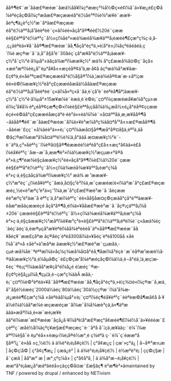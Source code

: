 åå®¶é¢¨æ¯åãæ£®æéæ¨åæä½åå¥ï¼çºææç²¾å½©ç«é¢ï¼å¯ä»¥æ¿é£ç©å¼èªéçåç©åï¼çºæåæ£®æçææéå°è¦½åè³ªï¼è¾²æ¥­é¨ææ¥­åèªç¶ä¿è²ç½²æ¨åºãæ£®æçææéå°è¦½äººå¡å¹åèèªè­è¨ç«ãï¼éè«åçå°å®¶éè£½20é¨çææéè§£èªªå°è¦½èª²ç¨å½±çï¼åè²»æä¾æéå¾æ¥­äººå¡èæèè¶£çæ°ç¾ç·ä¸å­¸ç¿ãèªè­ä»¥å¨åå®¶æ£®æéæ¨åå¸¶åçå°éçºä¸»è¦å°è±¡ï¼åçºéãéãéä¸ç´ï¼é æç®æ¨å¨ä¸å¹´å§å¹è¨30åéç´çå°æ¥­å°è¦½äººå¡ãææ¥­ç½²å¯ç½²é·å¼µå²±ãåçä¾æºï¼ææ¥­ç½² æä¾
å°ç£ææå¾å¤©ç¨åçå±±æè³æºï¼èè¿å¹´èµ°å¥å±±æçéå®¢ä¹ä¸æ·å¢å ãçºæä¾å°æ¥­ãæ­£ç¢ºä¸é«åè³ªçæ£®æçææéå°è¦½å§å®¹ï¼ä¸¦æä¾éå®¢æ´æ·±åº¦çæéé«é©ï¼ææ¥­ç½²èå°ç£çææéåæåä½ååãæ£®æçææéå°è¦½äººå¡å¹åèèªè­è¨ç«ãï¼å»ºç«å¨åä¸è´çå¹è¨èèªè­å¶åº¦ãææ¥­ç½²å¯ç½²é·å¼µå²±15æ¥æ¼è¨èæä¸­è´è©è¡¨ç¤ºï¼çææéæå¥æ¼å³çµ±æéï¼ç¹å¥å¼·èª¿éå®¢çæ¶ç©«ï¼èè§£èªªå¡çååï¼ä¾¿æå½±é¿å°éå®¢ççææéçé«é©ãå°ç£çææéåæçäºé·é­è²ä»»èä¾ï¼è¨±å¤äººåä¸æ¸æ¥åå®¶å¬åãåå®¶é¢¨æ¯åãæ£®æéæ¨åï¼ä»¥è³æ¼åºç¾ãå¤ªå¹³å±±æ£®æåå®¶å¬åãéæ¨£çç¨±å¼ãé­è²ä»»è¡¨ç¤ºï¼ãæå¤§å®¶æå°å®¤å§ä¸èª²ä¸ãå©åç¦®æï¼ææ³å¾å¤äººé½è¾¦ä¸å°ããå æ­¤ææ¥­ç½²è¨­è¨äºä¸ç³»åèª²ç¨ï¼è®å¤§å®¶éææéè½èªè­å°ç£å±±æç°å¢ãä»è£åï¼éå¥èª²ç¨åæ¬æ¯å¸ææ¶è²»ï¼ä½ææ¥­ç½²æçµæ±ºå®åè²»ä¸ç¶²éæ¾è§çãææ¥­ç½²éè«åçå°å®¶ï¼è£½ä½20é¨çææéè§£èªªå°è¦½èª²ç¨å½±çï¼ä¾æéå¾æ¥­äººå¡èæ°ç¾åè²»ç·ä¸è§çãåçä¾æºï¼ææ¥­ç½² æä¾
æ ¹æææ¥­ç½²æ°èç¨¿ï¼éå¥èª²ç¨åæä¸å¤§ç¹è²ï¼ä¸æ¯çææéæ¦è«ï¼äºæ¯å°ç£æ£®æçææéç¸½é«è³æºç¹è²ä»ç´¹ï¼ä¸æ¯å°ç£æ£®æè²æ¨å ´åèçææéè³æºç¹è²ãæ¯å èª²ç´ä¸å°æï¼èª²ç¨éè«åå§åæ¤ç©çæãå°çå°è³ªãææ¥­èåæ°æåãçææéç­é åçå°å®¶å­¸èï¼ä»¥ååæ£®æè²æ¨å ´åç®¡çäººå¡ï¼å±20é¨çææéè§£èªªå°è¦½èª²ç¨å½±çï¼ä¾æéå¾æ¥­äººå¡èæ°ç¾åè²»ç·ä¸è§çãææ¥­ç½²æåºï¼è¥æ³ç³è«è§£èªªå°è¦½äººå¡èªè­ï¼è¨ç«åæä¾éç´ãéç´ãéç´ä¸éæ®µçå°æ¥­èªè­ï¼åå¾èªè­èéå¯äº«åå®¶æ£®æéæ¨åå¥åéç¥¨ææ£ç­åªæ ãç®åéç´èªè­å300åï¼ä»¥åéç´èªè­å100åå ±åèï¼å¯äº«å ±åè²»ä¹æåªæ ãææ¥­ç½²æ£®æè²æ¨çµæåä¸­çµé·æå¾åè¨ªèªªæï¼ä»åç¼ç¾æå¾å¤å°éå¸¶åæï¼å³éçè¨æ¯èå®æ¹ææè½å·®ãå¦ææ¥­ç½²ä¸é¼åµå©ç¨é£ç©ç­æ¹å¼èªæéçåç©ï¼ä½ä¸è¬å°éä¸¦ä¸æç¦æ­¢éç¨®è¡çºï¼ãæåå°æ¥­çå°éï¼å¿é è¦æéç¨®æ­£ç¢ºçè§å¿µï¼å¸¶çµ¦ä¸è¬çæ°ç¾ããÂ æåä¸­è¡¨ç¤ºï¼è©²èªè­ä»¥å¨åå®¶æ£®æéæ¨åå¸¶åçå°éçºä¸»è¦ç¾¤é«ï¼ç®æ¨å¸æä¸å¹´å§è½éæéç´2000ä½ãéç´80ä½ãéç´30ä½çç®æ¨ï¼ä¹å¾æ­¡è¿æèè¶£çæ°ç¾å ±åèªè­ãå¼µå²±è¡¨ç¤ºï¼éç¶éå¥èª²ç¨èèªè­æ©å¶æå¢å å·¥ä½éï¼ä½ãå°æ¼é·æçææéçæ¨åï¼æ¯å¼å¾æè³çä¸ä»¶äºæããä»æåºï¼ä¸è«æ¯æè¡æ¥­èãå°éï¼ææ¯æ£®æéæ¨åçå¿å·¥ï¼åªè¦å°æ£®æç°å¢æèè¶£ï¼é½å¯ä»¥éééæ¨£çèª²ç¨æåè½åï¼ãçºç¥æ§æ£®æçæç¨è·¨åºå å¯¦çä¸æ­¥ããç·¨è¼¯ï¼æäººï¼è§å¯è
èµ°éå±±èæµ·ï¼é¡å®è½æ°¸é ç¾éºã
ç·¨è¼¯ç´éææ°å§å®¹ï¿¨é»å­å ±ç¸½è¦½
â ä¾è­°é¡é¡å¥çè¦½ | ç°å¢æ¿ç­ | çæ´»ç°ä¿ | å¬å®³æ±¡æ | åç©ç¦å© | ç°å¢ç¶æ¿ | çæä¿è² |
â ä¾è­°é¡é¡å¥çè¦½ | è½æºè­°é¡ | çç©ç§æ | å¨çæå | åå°æ°´æ | æ°¸çºç¼å± | ç°å¢å²å­¸ |
â ä¾å°æ¬é¡å¥çè¦½ | ææ°å°é¡âæ¿å°æäºâèéå±çâçç©å¤æ¨£æ§âç¶ è²æ¶è²»âmaintained by TNF / powered by drupal / enhanced by NETivism